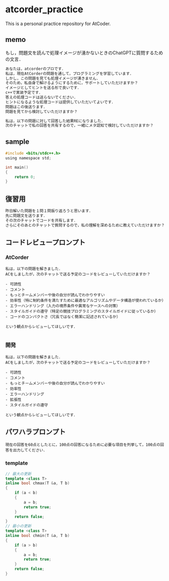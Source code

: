 # atcorder_practice
This is a personal practice repository for AtCoder.

## memo

もし，問題文を読んで処理イメージが湧かないときのChatGPTに質問するための文言．<br>
```txt
あなたは，atcorderのプロです．
私は，現在AtCorderの問題を通して，プログラミングを学習しています．
しかし，この問題を見ても処理イメージが湧きません．
そのため，私自身で解けるようにするために，サポートしていただけますか？
イメージとしてヒントを送る形で良いです．
c++で実装予定です．
答えの処理コードは送らないでください．
ヒントになるような処理コードは提供していただいてよいです．
問題はこの後送ります．
問題を見てから検討していただけますか？
```

```txt
私は，以下の問題に対して回答した結果REになりました．
次のチャットで私の回答を共有するので，一緒にメタ認知で検討していただけますか？
```

## sample

```c
#include <bits/stdc++.h>
using namespace std;

int main()
{
    return 0;
}

```

## 復習用

```txt
昨日解いた問題を１問１問振り返ろうと思います．
先に問題文を送ります．
その次のチャットでコードを共有します．
さらにそのあとのチャットで質問するので，私の理解を深めるために教えていただけますか？
```

## コードレビュープロンプト

### AtCorder

```
私は，以下の問題を解きました．
ACをしましたが，次のチャットで送る予定のコードをレビューしていただけますか？

- 可読性
- コメント
- もっとチームメンバーや後の自分が読んでわかりやすい
- 効率性（特に制約条件を満たすために最適なアルゴリズムやデータ構造が使われているか）
- エラーハンドリング（入力の境界条件や異常なケースへの対策）
- スタイルガイドの遵守（特定の競技プログラミングのスタイルガイドに従っているか）
- コードのコンパクトさ（冗長ではなく簡潔に記述されているか）

という観点からレビューしてほしいです．


```

### 開発

```
私は，以下の問題を解きました．
ACをしましたが，次のチャットで送る予定のコードをレビューしていただけますか？

- 可読性
- コメント
- もっとチームメンバーや後の自分が読んでわかりやすい
- 効率性
- エラーハンドリング
- 拡張性
- スタイルガイドの遵守

という観点からレビューしてほしいです．
```

## パワハラプロンプト

```
現在の回答を60点としたとに，100点の回答になるために必要な項目を列挙して，100点の回答を出力してください．
```

### template

```cpp
// 最大の更新
template <class T>
inline bool chmax(T &a, T b)
{
    if (a < b)
    {
        a = b;
        return true;
    }
    return false;
}
// 最小の更新
template <class T>
inline bool chmin(T &a, T b)
{
    if (a > b)
    {
        a = b;
        return true;
    }
    return false;
}

```
